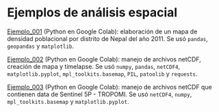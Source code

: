 # Ejemplos de análisis espacial

[Ejemplo_001](https://github.com/ErikSeras/usos_r_python/blob/main/analisis_espacial/001_densidad_poblacional.ipynb) (Python en Google Colab): elaboración de un mapa de densidad poblacional por distrito de Nepal del año 2011. Se usó `pandas`, `geopandas` y `matplotlib`.

[Ejemplo_002](https://github.com/ErikSeras/usos_r_python/blob/main/analisis_espacial/002_manejar_netCDF.ipynb) (Python en Google Colab): manejo de archivos netCDF, creación de mapa y timelapse. Se usó `numpy`, `pandas`, `netCDF4`, `matplotlib.pyplot`, `mpl_toolkits.basemap`, `PIL`, `patoolib` y `requests`.

[Ejemplo_003](https://github.com/ErikSeras/usos_r_python/blob/main/analisis_espacial/003_sentinel_5p_tropomi.ipynb) (Python en Google Colab): manejo de archivos netCDF que contienen data de Sentinel 5P - TROPOMI. Se usó `netCDF4`, `numpy`, `mpl_toolkits.basemap` y `matplotlib.pyplot`.
